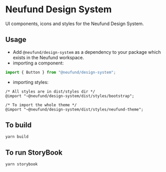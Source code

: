 # Neufund Design System

UI components, icons and styles for the Neufund Design System.

## Usage

- Add `@neufund/design-system` as a dependency to your package which exists in the Neufund
  workspace.
- importing a component:

```js
import { Button } from "@neufund/design-system";
```

- importing styles:

```
/* All styles are in dist/styles dir */
@import "~@neufund/design-system/dist/styles/bootstrap";

/* To import the whole theme */
@import "~@neufund/design-system/dist/styles/neufund-theme";
```

## To build

```shell script
yarn build
```

## To run StoryBook

```shell script
yarn storybook
```
